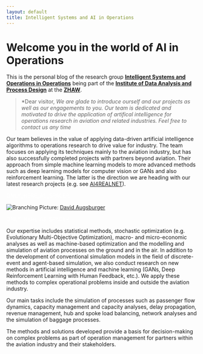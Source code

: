 ```yaml
---
layout: default
title: Intelligent Systems and AI in Operations
---
```


# **Welcome you in the world of AI in Operations**


This is the personal blog of the research group [**Intelligent Systems and Operations in Operations**](https://www.zhaw.ch/en/engineering/institute-zentren/idp/forschungsthemen/operation-in-aviation/) being part of the [**Institute of Data Analysis and Process Design**](https://www.zhaw.ch/en/engineering/institutes-centres/idp/) at the [**ZHAW**](https://www.zhaw.ch/en/university/).


> *Dear visitor,
*We are glade to introduce ourself and our projects as well as our engagements to you. Our team is dedicated and motivated to drive the application of artifical intelligence for operations research in aviation and related industries. Feel free to contact us any time*

Our team believes in the value of applying data-driven artificial intelligence algorithms to operations research to drive value for industry. The team focuses on applying its techniques mainly to the aviation industry, but has also successfully completed projects with partners beyond aviation. Their approach from simple machine learning models to more advanced methods such as deep learning models for computer vision or GANs and also reinforcement learning. The latter is the direction we are heading with our latest research projects (e.g. see [AI4REALNET](./pages/projects/ai4realnet.md)).


<!--The code below is only used as spacer-->
<html>
  <p style="color:white;">ONLY_HERE_AS_SPACER</p>
</html>

![Branching](./pictures/home_bild.png)
Picture: [David Augsburger](https://www.instagram.com/augsburgair/)

<!--The code below is only used as spacer-->
<html>
  <p style="color:white;">ONLY_HERE_AS_SPACER</p>
</html>

Our expertise includes statistical methods, stochastic optimization (e.g. Evolutionary Multi-Objective Optimization), macro- and micro-economic analyses as well as machine-based optimization and the modelling and simulation of aviation processes on the ground and in the air. In addition to the development of conventional simulation models in the field of discrete-event and agent-based simulation, we also conduct research on new methods in artificial intelligence and machine learning (GANs, Deep Reinforcement Learning with Human Feedback, etc.). We apply these methods to complex operational problems inside and outside the aviation industry. 

Our main tasks include the simulation of processes such as passenger flow dynamics, capacity management and capacity analyses, delay propagation, revenue management, hub and spoke load balancing, network analyses and the simulation of baggage processes.

The methods and solutions developed provide a basis for decision-making on complex problems as part of operation management for partners within the aviation industry and their stakeholders.




